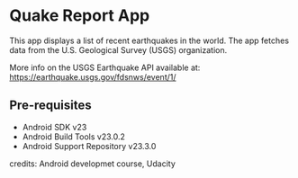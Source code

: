 Quake Report App
===================================

This app displays a list of recent earthquakes in the world.
The app fetches data from the U.S. Geological Survey (USGS) organization.

More info on the USGS Earthquake API available at:
https://earthquake.usgs.gov/fdsnws/event/1/

Pre-requisites
--------------

- Android SDK v23
- Android Build Tools v23.0.2
- Android Support Repository v23.3.0

credits: Android developmet course, Udacity
